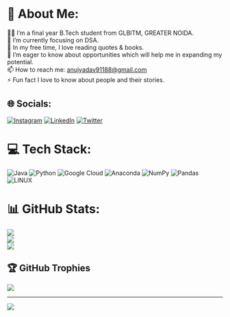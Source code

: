 # 💫 About Me:
👨‍🎓 I’m a final year B.Tech student from GLBITM, GREATER NOIDA.<br>🌱 I’m currently focusing on DSA.<br>📙 In my free time, I love reading quotes & books.<br>🤝 I’m eager to know about opportunities which will help me in expanding my potential.<br>📫 How to reach me: anujyadav91188@gmail.com<br>⚡ Fun fact I love to know about people and their stories.


## 🌐 Socials:
[![Instagram](https://img.shields.io/badge/Instagram-%23E4405F.svg?logo=Instagram&logoColor=white)]([https://instagram.com/ethical_hacker.ay?utm_source=qr&igshid=MzNlNGNkZWQ4Mg%3D%3D]) [![LinkedIn](https://img.shields.io/badge/LinkedIn-%230077B5.svg?logo=linkedin&logoColor=white)](https://linkedin.com/in/https://www.linkedin.com/in/anujyadavglbitm/) [![Twitter](https://img.shields.io/badge/Twitter-%231DA1F2.svg?logo=Twitter&logoColor=white)](https://twitter.com/i__am_anuj) 

# 💻 Tech Stack:
![Java](https://img.shields.io/badge/java-%23ED8B00.svg?style=for-the-badge&logo=java&logoColor=white) ![Python](https://img.shields.io/badge/python-3670A0?style=for-the-badge&logo=python&logoColor=ffdd54) ![Google Cloud](https://img.shields.io/badge/Google%20Cloud-%234285F4.svg?style=for-the-badge&logo=google-cloud&logoColor=white) ![Anaconda](https://img.shields.io/badge/Anaconda-%2344A833.svg?style=for-the-badge&logo=anaconda&logoColor=white) ![NumPy](https://img.shields.io/badge/numpy-%23013243.svg?style=for-the-badge&logo=numpy&logoColor=white) ![Pandas](https://img.shields.io/badge/pandas-%23150458.svg?style=for-the-badge&logo=pandas&logoColor=white) ![LINUX](https://img.shields.io/badge/Linux-FCC624?style=for-the-badge&logo=linux&logoColor=black)
# 📊 GitHub Stats:
![](https://github-readme-stats.vercel.app/api?username=anujyadav73&theme=radical&hide_border=false&include_all_commits=true&count_private=false)<br/>
![](https://github-readme-streak-stats.herokuapp.com/?user=anujyadav73&theme=radical&hide_border=false)<br/>
![](https://github-readme-stats.vercel.app/api/top-langs/?username=anujyadav73&theme=radical&hide_border=false&include_all_commits=true&count_private=false&layout=compact)

## 🏆 GitHub Trophies
![](https://github-profile-trophy.vercel.app/?username=anujyadav73&theme=radical&no-frame=false&no-bg=false&margin-w=4)

---
[![](https://visitcount.itsvg.in/api?id=anujyadav73&icon=0&color=0)](https://visitcount.itsvg.in)

<!-- Proudly created with GPRM ( https://gprm.itsvg.in ) -->
